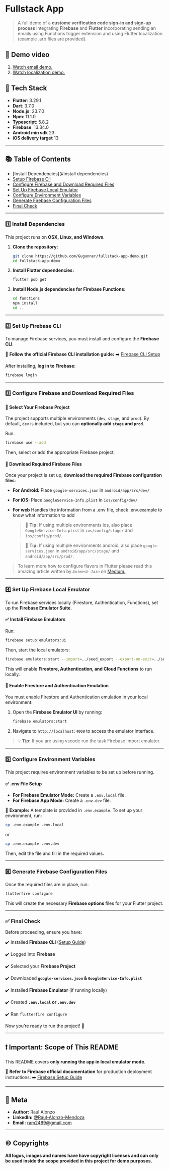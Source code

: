 # Fullstack App

> A full demo of a **custome verification code sign-in and sign-up process** integrating **Firebase** and **Flutter** incorporating sending an emails using Functions trigger extension and using Flutter localization (example .arb files are provided).

## 🎥 Demo video

1. [Watch email demo.](https://drive.google.com/file/d/1pwQ9UXaI6a1hiecuw4O9LR2LAgy8sZvr/view?usp=drive_link)
2. [Watch localization demo.](https://drive.google.com/file/d/1S1dOq_MRZFmzZOQ7tuAXbpSmJtd8k72q/view?usp=sharing)

## 📌 Tech Stack

- **Flutter**: 3.29.1
- **Dart**: 3.7.0
- **Node.js**: 23.7.0
- **Npm**: 11.1.0
- **Typescript**: 5.8.2
- **Firebase**: 13.34.0
- **Android min sdk** 23
- **iOS delivery target** 13

---

## 📚 Table of Contents

- [Install Dependencies](#install dependencies)
- [Setup Firebase Cli](#setup-firebase-cli)
- [Configure Firebase and Download Required Files](#configure-firebase-and-download-required-files)
- [Set Up Firebase Local Emulator](#setup-firebase-local-emulator)
- [Configure Environment Variables](#configure-environment-variables)
- [Generate Firebase Configuration Files](#generate-firebase-configuration-files)
- [Final Check](#final-check)

---

### 1️⃣ Install Dependencies
This project runs on **OSX, Linux, and Windows**.

1. **Clone the repository:**

   ```sh
   git clone https://github.com/Gugunner/fullstack-app-demo.git
   cd fullstack-app-demo
   ```

2. **Install Flutter dependencies:**

   ```sh
   flutter pub get
   ```

3. **Install Node.js dependencies for Firebase Functions:**
   ```sh
   cd functions
   npm install
   cd ..
   ```

---

### 2️⃣ Set Up Firebase CLI

To manage Firebase services, you must install and configure the **Firebase CLI**.

📌 **Follow the official Firebase CLI installation guide:**
➡️ [Firebase CLI Setup](https://firebase.google.com/docs/cli#setup)

After installing, **log in to Firebase**:

```sh
firebase login
```

---

### 3️⃣ Configure Firebase and Download Required Files

#### 🔹 **Select Your Firebase Project**

The project supports multiple environments (`dev`, `stage`, and `prod`).
By default, `dev` is included, but you can **optionally add `stage` and `prod`**.

Run:

```sh
firebase use --add
```

Then, select or add the appropriate Firebase project.

#### 🔹 **Download Required Firebase Files**

Once your project is set up, **download the required Firebase configuration files**:

- **For Android:** Place `google-services.json` in `android/app/src/dev/`
- **For iOS:** Place `GoogleService-Info.plist` in `ios/config/dev/`
- **For web** Handles the information from a .env file, check .env.example to know what information to add

  > 🚀 **Tip:** If using multiple environments ios, also place `GoogleService-Info.plist` in `ios/config/stage/` and `ios/config/prod/`.

  > 🚀 **Tip:** If using multiple environments android, also place `google-services.json` in `android/app/src/stage/` and `android/app/src/prod/`.

> To learn more how to configure flavors in Flutter please read this amazing article written by *`Animesh Jain`* on [Medium.](https://medium.com/@animeshjain/build-flavors-in-flutter-android-and-ios-with-different-firebase-projects-per-flavor-27c5c5dac10b)

---

### 4️⃣ Set Up Firebase Local Emulator

To run Firebase services locally (Firestore, Authentication, Functions), set up the **Firebase Emulator Suite**.

#### ✅ **Install Firebase Emulators**

Run:

```sh
firebase setup:emulators:ui
```

Then, start the local emulators:

```sh
firebase emulators:start --import=../seed_export --export-on-exit=../seed_export
```

This will enable **Firestore, Authentication, and Cloud Functions** to run locally.

#### 🔹 **Enable Firestore and Authentication Emulation**

You must enable Firestore and Authentication emulation in your local environment:

1. Open the **Firebase Emulator UI** by running:
   ```sh
   firebase emulators:start
   ```
2. Navigate to `http://localhost:4000` to access the emulator interface.

> 💡 **Tip:** If you are using vscode run the task Firebase import emulator.

---

### 5️⃣ Configure Environment Variables

This project requires environment variables to be set up before running.

#### ✅ **.env File Setup**

- **For Firebase Emulator Mode:** Create a `.env.local` file.
- **For Firebase App Mode:** Create a `.env.dev` file.

📌 **Example:**
A template is provided in `.env.example`. To set up your environment, run:

```sh
cp .env.example .env.local
```

or

```sh
cp .env.example .env.dev
```

Then, edit the file and fill in the required values.

---

### 6️⃣ Generate Firebase Configuration Files

Once the required files are in place, run:

```sh
flutterfire configure
```

This will create the necessary **Firebase options** files for your Flutter project.

---

### ✅ Final Check

Before proceeding, ensure you have:

✔️ Installed **Firebase CLI** ([Setup Guide](https://firebase.google.com/docs/cli#setup))

✔️ Logged into **Firebase**

✔️ Selected your **Firebase Project**

✔️ Downloaded **`google-services.json` & `GoogleService-Info.plist`**

✔️ Installed **Firebase Emulator** (if running locally)

✔️ Created **`.env.local` or `.env.dev`**

✔️ Ran `flutterfire configure`

Now you’re ready to run the project! 🚀

---

## ❗ Important: Scope of This README

This README covers **only running the app in local emulator mode**.

📌 **Refer to Firebase official documentation** for production deployment instructions:
➡️ [Firebase Setup Guide](https://firebase.google.com/docs)

---

## 📌 Meta

- **Author:** Raul Alonzo
- **LinkedIn:** [@Raul-Alonzo-Mendoza](https://linkedin.com/in/raull-alonzo-mendoza)
- **Email:** ram2489@gmail.com

---

## ©️ Copyrights

**All logos, images and names have have copyright licenses and can only be used inside the scope provided in this project for demo purposes.**
